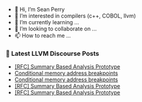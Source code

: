 - 👋 Hi, I’m Sean Perry
- 👀 I’m interested in compilers (c++, COBOL, llvm)
- 🌱 I’m currently learning ...
- 💞️ I’m looking to collaborate on ...
- 📫 How to reach me ...

<!---
s66perry/s66perry is a ✨ special ✨ repository because its `README.md` (this file) appears on your GitHub profile.
You can click the Preview link to take a look at your changes.
--->
### 📕 Latest LLVM Discourse Posts

<!-- DISCOURSE-LLVM:START -->
- [[RFC] Summary Based Analysis Prototype](https://discourse.llvm.org/t/rfc-summary-based-analysis-prototype/85945#post_5)
- [Conditional memory address breakpoints](https://discourse.llvm.org/t/conditional-memory-address-breakpoints/85947#post_2)
- [Conditional memory address breakpoints](https://discourse.llvm.org/t/conditional-memory-address-breakpoints/85947#post_1)
- [[RFC] Summary Based Analysis Prototype](https://discourse.llvm.org/t/rfc-summary-based-analysis-prototype/85945#post_4)
- [[RFC] Summary Based Analysis Prototype](https://discourse.llvm.org/t/rfc-summary-based-analysis-prototype/85945#post_3)
<!-- DISCOURSE-LLVM:END -->
